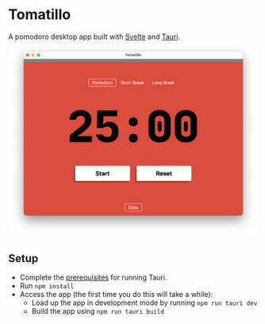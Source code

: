 # Tomatillo

A pomodoro desktop app built with [Svelte](https://svelte.dev/) and [Tauri](https://tauri.app/).
![Tomatillo app](/docs/images/tomatillo.png)

## Setup

- Complete the [prerequisites](https://tauri.app/v1/guides/getting-started/prerequisites) for running Tauri.
- Run `npm install`
- Access the app (the first time you do this will take a while):
  - Load up the app in development mode by running `npm run tauri dev`
  - Build the app using `npm run tauri build`
